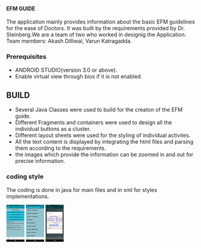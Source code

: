 #### EFM GUIDE

The application mainly provides information about the basic EFM guidelines for the ease of Doctors. It was built by the requirements provided by Dr. Steinberg.We are 
a team of two who worked in designig the Application.
Team members: Akash Dilliwal, Varun Katragadda.



### Prerequisites

* ANDROID STUDIO(version 3.0 or above).
* Enable virtual view through bios if it is not enabled.




## BUILD

* Several Java Classes were used to  build for the creaton of the EFM guide.
* Different Fragments and containers were used to design all the individual buttons as a cluster.
* Different layout sheets were used for the styling of individual activites.
* All the text content is displayed by integrating the html files and parsing them according to the requirements.
* the images which provide the information can be zoomed in and out for precise information.

 

###  coding style 

 The coding is done in java for main files and in xml for styles implementations.


<img src="1.png" width="48">

<img src="2.png" width="48">
<img src="3.png" width="48">


